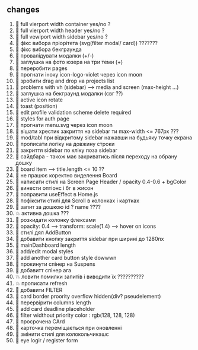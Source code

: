 ## changes

1. 💚 full vierport width container yes/no ?
2. 💚 full vierport width header yes/no ?
3. 💚 full vewiport width sidebar yes/no ?
4. 💚 фікс вибора пріорітета (svg(filter modal/ card)) ???????
5. 💚 фікс вибора бекграунда
6. 💚 провалідувати модалки (+/-)
7. 💚 заглушка на фото юзера на три теми (+)
8. 💚 переробити pages
9. 💚 прогнати іноку icon-logo-violet через icon moon
10. 💚 зробити drag and drop на projects list
11. 💚 problems with vh (sidebar) --> media and screen (max-height ...)
12. 💚 заглушка на бекграунд модалки (свг ??)
13. 💚 active icon rotate
14. 💚 toast (position)
15. 💚 edit profile validation scheme delete required
16. 💚 styles for auth page
17. 💚 прогнати menu.svg через icon moon
18. 💚 вішати хрестик закриття на sidebar ти max-width <= 767px ???
19. 💚 mod/tabl при відкритому sidebar нажавши на будьяку точку екрана
20. 💚 прописати логіку на довжину строки
21. 💚 закриття sidebar по кліку поза sidebar
22. 💚 сайдбара - також має закриватись після переходу на обрану дошку
23. 💚 board item --> title.length <= 10 ??
24. 💚 не працює коректно виделення Board
25. 💚 написати стилі на Screen Page Header / opacity 0.4-0.6 + bgColor
26. 💚 винести оптіонс і бг в жисон
27. 💚 поправити useEffect в Home.js
28. 💚 пофіксити стилі для Scroll в колонках і картках
29. 💚 запит за дошкою id ? name ????
30. 💥 активна дошка ???
31. 💚 розкидати колонку флексами
32. 💚 opacity: 0.4 --> transform: scale(1.4) --> hover on icons
33. 💚 стилі дял AddButton
34. 💚 добавити кнопку закриття sidebar при ширині до 1280пх
35. 💚 mainDashboard length
36. 💚 add/edit modal styles
37. 💚 add another card button style dowwwn
38. 💚 прокинути спінер на Suspens
39. 💚 добавитт спінер ага
40. 💥 ловити помилки запитів і виводити їх ??????????
41. 💥 прописати refresh
42. 💚 добавити FILTER
43. 💚 card border proority overflow hidden(div? pseudelement)
44. 💚 перервірити columns length
45. 💚 add card deadline placeholder
46. 💚 filter widthout priority color : rgb(128, 128, 128)
47. 💚 просрочена CArd
48. 💚 карточка переміщається при оновленні
49. 💚 змінити стилі для колокольчикашс
50. 💚 eye logir / register form
